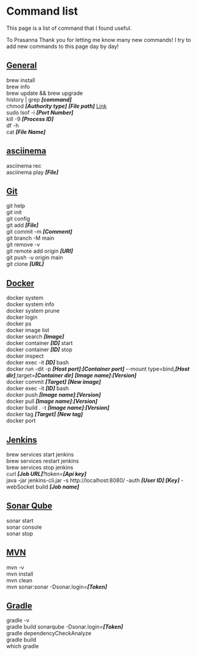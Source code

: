 # Command list

This page is a list of command that I found useful.

To Prasanna
Thank you for letting me know many new commands! I try to add new commands to this page day by day!

## [General](https://www.hostinger.com/tutorials/linux-commands)
brew install<br>
brew info<br>
brew update && brew upgrade<br>
history | grep ***[command]***<br>
chmod ***[Authority type]*** ***[File path]*** [Link](https://www.computerhope.com/unix/uchmod.htm) <br>
sudo lsof -i ***[Port Number]***<br>
kill -9 ***[Process ID]***<br>
df -h<br>
cat ***[File Name]***<br>

## [asciinema](https://asciinema.org/docs/usage)
asciinema rec<br>
asciinema play ***[File]***<br>

## [Git](https://docs.github.com/en/get-started/using-git/about-git)
git help<br>
git init<br>
git config<br>
git add ***[File]***<br>
git commit -m ***[Comment]***<br>
git branch -M main<br>
git remove -v <br>
git remote add origin ***[URl]*** <br>
git push -u origin main<br>
git clone ***[URL]***<br>

## [Docker](https://docs.docker.com/engine/reference/commandline/cli/)
docker system<br>
docker system info<br>
docker system prune<br>
docker login<br>
docker ps<br>
docker image list<br>
docker search ***[Image]***<br>
docker container ***[ID]*** start<br>
docker container ***[ID]*** stop<br>
docker inspect<br>
docker exec -it ***[ID]*** bash<br>
docker run -dit -p ***[Host port]***:***[Container port]*** --mount type=bind,***[Host dir]***,target=***[Container dir]*** ***[Image name]***:***[Version]***<br>
docker commit ***[Target]*** ***[New image]***<br>
docker exec -it ***[ID]*** bash<br>
docker push ***[Image name]***:***[Version]***<br>
docker pull ***[Image name]***:***[Version]***<br>
docker build . -t ***[Image name]***:***[Version]***<br>
docker tag ***[Target]*** ***[New tag]***<br>
docker port<br>

## [Jenkins](https://www.jenkins.io/doc/book/managing/cli/)
brew services start jenkins<br>
brew services restart jenkins<br>
brew services stop jenkins<br>
curl ***[Job URL]***\?token\=***[Api key]***<br>
java -jar jenkins-cli.jar -s http://localhost:8080/ -auth ***[User ID]***:***[Key]*** -webSocket build ***[Job name]***<br>

## [Sonar Qube](https://docs.sonarqube.org/latest/analyzing-source-code/scanners/sonarscanner/)
sonar start<br>
sonar console<br>
sonar stop<br>

## [MVN](https://jenkov.com/tutorials/maven/maven-commands.html)
mvn -v<br>
mvn install<br>
mvn clean<br>
mvn sonar:sonar -Dsonar.login=***[Token]***<br>

## [Gradle](https://docs.gradle.org/current/userguide/command_line_interface.html)
gradle -v<br>
gradle build sonarqube -Dsonar.login=***[Token]***<br>
gradle dependencyCheckAnalyze<br>
gradle build<br>
which gradle<br>